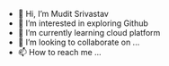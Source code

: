 - 👋 Hi, I’m Mudit Srivastav
- 👀 I’m interested in exploring Github
- 🌱 I’m currently learning cloud platform
- 💞️ I’m looking to collaborate on ...
- 📫 How to reach me ...

<!---
mudit26august/mudit26august is a ✨ special ✨ repository because its `README.md` (this file) appears on your GitHub profile.
You can click the Preview link to take a look at your changes.
--->
